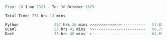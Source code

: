 <!--START_SECTION:waka-->

```rust
From: 28 June 2023 - To: 30 October 2025

Total Time: 771 hrs 13 mins

Python                457 hrs 36 mins >>>>>>>>>>>>>>-----------   57.83 %
OCaml                 53 hrs 41 mins  >>-----------------------   06.79 %
Dart                  36 hrs 48 mins  >------------------------   04.65 %
```

<!--END_SECTION:waka-->
